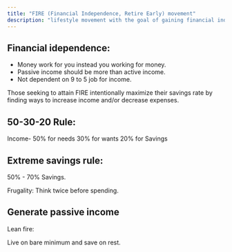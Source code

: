 ```yaml
---
title: "FIRE (Financial Independence, Retire Early) movement"
description: "lifestyle movement with the goal of gaining financial independence and retiring early"
---
```


## Financial idependence: 
- Money work for you instead you working for money.
- Passive income should be more than active income.
- Not dependent on 9 to 5 job for income.


Those seeking to attain FIRE intentionally maximize their savings rate by finding ways to increase income and/or decrease expenses. 

## 50-30-20 Rule:

Income-
50% for needs
30% for wants
20% for Savings

## Extreme savings rule:

50% - 70% Savings.

Frugality: Think twice before spending.


## Generate passive income

Lean fire:

Live on bare minimum and save on rest.